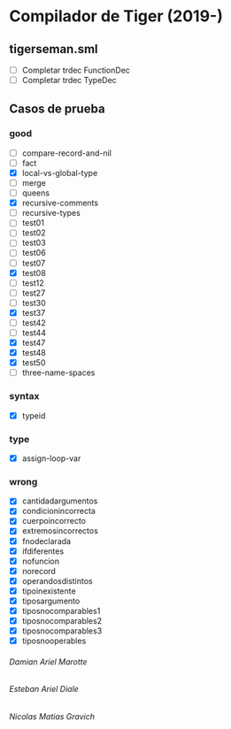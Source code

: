 # Compilador de Tiger (2019-)

## tigerseman.sml
- [ ] Completar trdec FunctionDec
- [ ] Completar trdec TypeDec

## Casos de prueba

### good
- [ ] compare-record-and-nil
- [ ] fact
- [x] local-vs-global-type
- [ ] merge
- [ ] queens
- [x] recursive-comments
- [ ] recursive-types
- [ ] test01
- [ ] test02
- [ ] test03
- [ ] test06
- [ ] test07
- [x] test08
- [ ] test12
- [ ] test27
- [ ] test30
- [x] test37
- [ ] test42
- [ ] test44
- [x] test47
- [x] test48
- [x] test50
- [ ] three-name-spaces

### syntax
- [x] typeid

### type
- [x] assign-loop-var

### wrong
- [x] cantidadargumentos
- [x] condicionincorrecta
- [x] cuerpoincorrecto
- [x] extremosincorrectos
- [x] fnodeclarada
- [x] ifdiferentes
- [x] nofuncion
- [x] norecord
- [x] operandosdistintos
- [x] tipoinexistente
- [x] tiposargumento
- [x] tiposnocomparables1
- [x] tiposnocomparables2
- [x] tiposnocomparables3
- [x] tiposnooperables

###### Damian Ariel Marotte
###### Esteban Ariel Diale
###### Nicolas Matias Gravich
